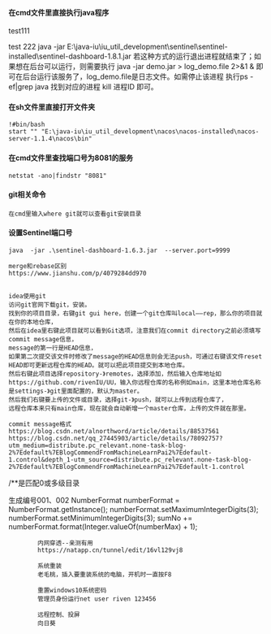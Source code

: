 #### 在cmd文件里直接执行java程序

test111

test 222
    java -jar E:\java-iu\iu_util_development\sentinel\sentinel-installed\sentinel-dashboard-1.8.1.jar
    若这种方式的运行退出进程就结束了；如果想在后台可以运行，则需要执行 java -jar demo.jar > log_demo.file 2>&1 & 即可在后台运行该服务了，log_demo.file是日志文件。如需停止该进程 执行ps -ef|grep java 找到对应的进程 kill 进程ID 即可。

#### 在sh文件里直接打开文件夹
    !#bin/bash   
    start "" "E:\java-iu\iu_util_development\nacos\nacos-installed\nacos-server-1.1.4\nacos\bin"
    
#### 在cmd文件里查找端口号为8081的服务
    netstat -ano|findstr "8081"
    
#### git相关命令
    在cmd里输入where git就可以查看git安装目录
    
#### 设置Sentinel端口号
     
    java  -jar .\sentinel-dashboard-1.6.3.jar  --server.port=9999
    
    merge和rebase区别
    https://www.jianshu.com/p/4079284dd970
    
    
    idea使用git
    访问git官网下载git，安装。
    找到你的项目目录，右键git gui here，创建一个git仓库叫local——rep，那么你的项目就在你的本地仓库，
    然后在idea里右键此项目就可以看到Git选项，注意我们在commit directory之前必须填写commit message信息，
    message的第一行是HEAD信息，
    如果第二次提交该文件时修改了message的HEAD信息则会无法push，可通过右键该文件reset HEAD即可更新远程仓库的HEAD。就可以把此项目提交到本地仓库。
    然后右键此项目选择repository-》remotes，选择添加，然后输入仓库地址如
    https://github.com/rivenIU/UU，输入你远程仓库的名称例如main，这里本地仓库名称是settings-》git里面配置的，默认为master。
    然后我们右键要上传的文件或目录，选择git-》push，就可以上传到远程仓库了，
    远程仓库本来只有main仓库，现在就会自动新增一个master仓库，上传的文件就在那里。
    
    commit message格式
    https://blog.csdn.net/alnorthword/article/details/88537561
    https://blog.csdn.net/qq_27445903/article/details/78092757?utm_medium=distribute.pc_relevant.none-task-blog-2%7Edefault%7EBlogCommendFromMachineLearnPai2%7Edefault-1.control&depth_1-utm_source=distribute.pc_relevant.none-task-blog-2%7Edefault%7EBlogCommendFromMachineLearnPai2%7Edefault-1.control


/**是匹配0或多级目录


生成编号001、002
 NumberFormat numberFormat = NumberFormat.getInstance();
            numberFormat.setMaximumIntegerDigits(3);
            numberFormat.setMinimumIntegerDigits(3);
            sumNo += numberFormat.format(Integer.valueOf(numberMax) + 1);
            
            
            内网穿透--亲测有用
            https://natapp.cn/tunnel/edit/16vl129vj8
            
            系统重装
            老毛桃，插入要重装系统的电脑，开机时一直按F8
            
            重置windows10系统密码
            管理员身份运行net user riven 123456
            
            远程控制、投屏
            向日葵
            
